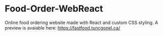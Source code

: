 # Food-Order-WebReact
Online food ordering website made with React and custom CSS styling. A preview is avaiable here:
https://fastfood.tuncgonel.ca/
